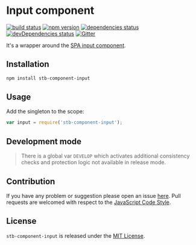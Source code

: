 Input component
===============

[![build status](https://img.shields.io/travis/stbsdk/component-input.svg?style=flat-square)](https://travis-ci.org/stbsdk/component-input)
[![npm version](https://img.shields.io/npm/v/stb-component-input.svg?style=flat-square)](https://www.npmjs.com/package/stb-component-input)
[![dependencies status](https://img.shields.io/david/stbsdk/component-input.svg?style=flat-square)](https://david-dm.org/stbsdk/component-input)
[![devDependencies status](https://img.shields.io/david/dev/stbsdk/component-input.svg?style=flat-square)](https://david-dm.org/stbsdk/component-input?type=dev)
[![Gitter](https://img.shields.io/badge/gitter-join%20chat-blue.svg?style=flat-square)](https://gitter.im/DarkPark/stbsdk)


It's a wrapper around the [SPA input component](https://github.com/spasdk/component-input).


## Installation ##

```bash
npm install stb-component-input
```


## Usage ##

Add the singleton to the scope:

```js
var input = require('stb-component-input');
```


## Development mode ##

> There is a global var `DEVELOP` which activates additional consistency checks and protection logic not available in release mode.


## Contribution ##

If you have any problem or suggestion please open an issue [here](https://github.com/stbsdk/component-input/issues).
Pull requests are welcomed with respect to the [JavaScript Code Style](https://github.com/DarkPark/jscs).


## License ##

`stb-component-input` is released under the [MIT License](license.md).
